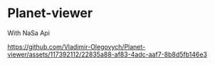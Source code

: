# Planet-viewer
With NaSa Api


https://github.com/Vladimir-Olegovych/Planet-viewer/assets/117392112/22835a88-af83-4adc-aaf7-8b8d5fb146e3

